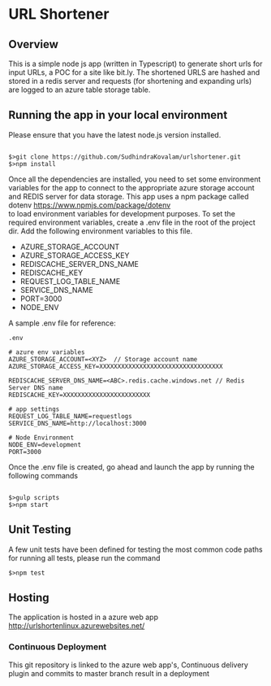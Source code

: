 # URL Shortener

## Overview

This is a simple node js app (written in Typescript) to generate short urls for input URLs, a POC for a site like bit.ly. The shortened URLS are hashed and stored in a redis server and requests (for shortening and expanding urls) are logged to an azure table storage table.

## Running the app in your local environment

Please ensure that you have the latest node.js version installed.
	
```text

$>git clone https://github.com/SudhindraKovalam/urlshortener.git
$>npm install 

```

Once all the dependencies are installed, you need to set some environment variables for the app to connect to the appropriate azure storage account and REDIS server for data storage.
This app uses a npm package called dotenv https://www.npmjs.com/package/dotenv  
to load environment variables for development purposes.
To set the required environment variables, create a .env file in the root of the project dir.
Add the following environment variables to this file.
 * AZURE_STORAGE_ACCOUNT
 * AZURE_STORAGE_ACCESS_KEY
 * REDISCACHE_SERVER_DNS_NAME
 * REDISCACHE_KEY
 * REQUEST_LOG_TABLE_NAME
 * SERVICE_DNS_NAME
 * PORT=3000
 * NODE_ENV

A sample .env file for reference:
```text
.env

# azure env variables
AZURE_STORAGE_ACCOUNT=<XYZ>  // Storage account name
AZURE_STORAGE_ACCESS_KEY=XXXXXXXXXXXXXXXXXXXXXXXXXXXXXXXXXX

REDISCACHE_SERVER_DNS_NAME=<ABC>.redis.cache.windows.net // Redis Server DNS name
REDISCACHE_KEY=XXXXXXXXXXXXXXXXXXXXXXXX

# app settings
REQUEST_LOG_TABLE_NAME=requestlogs
SERVICE_DNS_NAME=http://localhost:3000

# Node Environment
NODE_ENV=development
PORT=3000
```
Once the .env file is created, go ahead and launch the app by running the following commands

```text

$>gulp scripts
$>npm start 

```

## Unit Testing

A few unit tests have been defined for testing the most common code paths for running all tests, please run the command 

```text
$>npm test 

```


## Hosting

The application is hosted in a azure web app http://urlshortenlinux.azurewebsites.net/ 

### Continuous Deployment
This git repository is linked to the azure web app's, Continuous delivery plugin and commits to master branch result in a deployment


